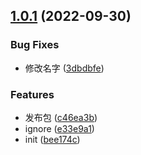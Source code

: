 ## [1.0.1](https://gitlab.com/fe-test1/git-demo/compare/bee174c9b5cdc2560c6f48b001526e02e29393f9...v1.0.1) (2022-09-30)


### Bug Fixes

* 修改名字 ([3dbdbfe](https://gitlab.com/fe-test1/git-demo/commit/3dbdbfe9622e0c93578c5b3eff6a550b81be3398))


### Features

* 发布包 ([c46ea3b](https://gitlab.com/fe-test1/git-demo/commit/c46ea3b17654d38cc19f2f3ad9cb6be6c79180f7))
* ignore ([e33e9a1](https://gitlab.com/fe-test1/git-demo/commit/e33e9a18272dc823a64f8849edb00da2da5b065d))
* init ([bee174c](https://gitlab.com/fe-test1/git-demo/commit/bee174c9b5cdc2560c6f48b001526e02e29393f9))



